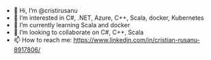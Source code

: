 - 👋 Hi, I’m @cristirusanu
- 👀 I’m interested in C#, .NET, Azure, C++, Scala, docker, Kubernetes
- 🌱 I’m currently learning Scala and docker
- 💞️ I’m looking to collaborate on C#, C++, Scala
- 📫 How to reach me: https://www.linkedin.com/in/cristian-rusanu-8917806/

<!---
cristirusanu/cristirusanu is a ✨ special ✨ repository because its `README.md` (this file) appears on your GitHub profile.
You can click the Preview link to take a look at your changes.
--->
